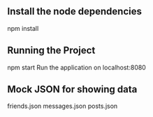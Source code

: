 ## Install the node dependencies

npm install

## Running the Project

npm start
Run the application on localhost:8080

## Mock JSON for showing data

friends.json
messages.json
posts.json
